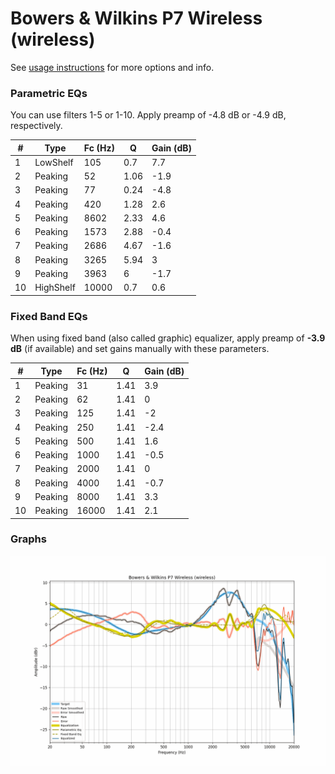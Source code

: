 # Bowers & Wilkins P7 Wireless (wireless)
See [usage instructions](https://github.com/jaakkopasanen/AutoEq#usage) for more options and info.

### Parametric EQs
You can use filters 1-5 or 1-10. Apply preamp of -4.8 dB or -4.9 dB, respectively.

|   # | Type      |   Fc (Hz) |    Q |   Gain (dB) |
|-----|-----------|-----------|------|-------------|
|   1 | LowShelf  |       105 | 0.7  |         7.7 |
|   2 | Peaking   |        52 | 1.06 |        -1.9 |
|   3 | Peaking   |        77 | 0.24 |        -4.8 |
|   4 | Peaking   |       420 | 1.28 |         2.6 |
|   5 | Peaking   |      8602 | 2.33 |         4.6 |
|   6 | Peaking   |      1573 | 2.88 |        -0.4 |
|   7 | Peaking   |      2686 | 4.67 |        -1.6 |
|   8 | Peaking   |      3265 | 5.94 |         3   |
|   9 | Peaking   |      3963 | 6    |        -1.7 |
|  10 | HighShelf |     10000 | 0.7  |         0.6 |

### Fixed Band EQs
When using fixed band (also called graphic) equalizer, apply preamp of **-3.9 dB** (if available) and set gains manually with these parameters.

|   # | Type    |   Fc (Hz) |    Q |   Gain (dB) |
|-----|---------|-----------|------|-------------|
|   1 | Peaking |        31 | 1.41 |         3.9 |
|   2 | Peaking |        62 | 1.41 |         0   |
|   3 | Peaking |       125 | 1.41 |        -2   |
|   4 | Peaking |       250 | 1.41 |        -2.4 |
|   5 | Peaking |       500 | 1.41 |         1.6 |
|   6 | Peaking |      1000 | 1.41 |        -0.5 |
|   7 | Peaking |      2000 | 1.41 |         0   |
|   8 | Peaking |      4000 | 1.41 |        -0.7 |
|   9 | Peaking |      8000 | 1.41 |         3.3 |
|  10 | Peaking |     16000 | 1.41 |         2.1 |

### Graphs
![](./Bowers%20&%20Wilkins%20P7%20Wireless%20(wireless).png)

